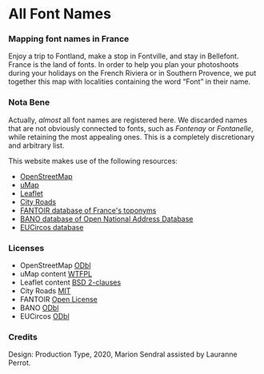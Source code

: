 # All Font Names

### Mapping font names in France


Enjoy a trip to Fontland, make a stop in Fontville, and stay in Bellefont. France is the land of fonts. In order to help you plan your photoshoots during your holidays on the French Riviera or in Southern Provence, we put together this map with localities containing the word “Font” in their name. 

### Nota Bene
Actually, *almost* all font names are registered here. We discarded names that are not obviously connected to fonts, such as *Fontenay* or *Fontanelle*, while retaining the most appealing ones. This is a completely discretionary and arbitrary list.  


This website makes use of the following resources:  

* [OpenStreetMap](https://www.openstreetmap.org/#map=6/46.449/2.210)
* [uMap](https://umap.openstreetmap.fr/fr/)
* [Leaflet](https://leafletjs.com/)    
* [City Roads](https://anvaka.github.io/city-roads/)  
* [FANTOIR database of France's toponyms](https://www.data.gouv.fr/fr/datasets/fichier-fantoir-des-voies-et-lieux-dits/)  
* [BANO database of Open National Address Database](https://www.data.gouv.fr/fr/datasets/base-d-adresses-nationale-ouverte-bano/)  
* [EUCircos database](https://www.data.gouv.fr/fr/datasets/listes-des-communes-geolocalisees-par-regions-departements-circonscriptions-nd/)  


### Licenses

* OpenStreetMap [ODbl](https://opendatacommons.org/licenses/odbl/)
* uMap content [WTFPL](https://github.com/umap-project/umap)
* Leaflet content [BSD 2-clauses](https://github.com/Leaflet)
* City Roads [MIT](https://github.com/anvaka/city-roads/blob/master/LICENSE)
* FANTOIR [Open License](https://www.etalab.gouv.fr/licence-ouverte-open-licence)
* BANO [ODbl](https://opendatacommons.org/licenses/odbl/)
* EUCircos [ODbl](https://opendatacommons.org/licenses/odbl/)

### Credits  
Design: Production Type, 2020, Marion Sendral assisted by Lauranne Perrot.
